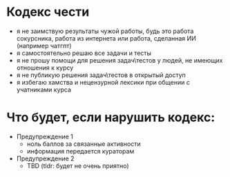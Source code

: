 # Кодекс чести

- я не заимствую результаты чужой работы, будь это работа сокурсника, работа из интернета или работа, сделанная ИИ (например чатгпт)
- я самостоятельно решаю все задачи и тесты
- я не прошу помощи для решения задач\тестов у людей, не имеющих отношения к курсу
- я не публикую решения задач\тестов в открытый доступ
- я избегаю хамства и нецензурной лексики при общении с учатниками курса

# Что будет, если нарушить кодекс:
 - Предупреждение 1
   - ноль баллов за связанные активности
   - информация передается кураторам
 - Предупреждение 2
   - TBD (tldr: будет не очень приятно)

